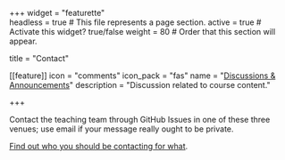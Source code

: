 +++
widget = "featurette"  
headless = true  # This file represents a page section.
active = true  # Activate this widget? true/false
weight = 80  # Order that this section will appear.

title = "Contact"

[[feature]]
  icon = "comments"
  icon_pack = "fas"
  name = "[Discussions & Announcements](https://github.com/STAT547-UBC-2019-20/Discussions/issues)"
  description = "Discussion related to course content."  
  
+++

Contact the teaching team through GitHub Issues in one of these three venues; use email if your message really ought to be private. 

[Find out who you should be contacting for what](/whotocontact).
